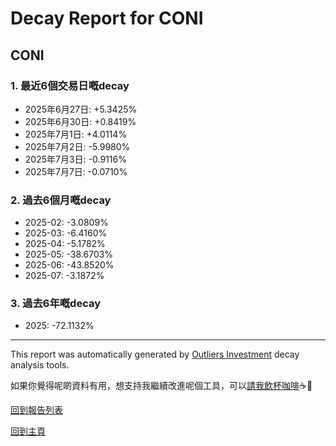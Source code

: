 # Decay Report for CONI

## CONI

### 1. 最近6個交易日嘅decay

- 2025年6月27日: +5.3425%
- 2025年6月30日: +0.8419%
- 2025年7月1日: +4.0114%
- 2025年7月2日: -5.9980%
- 2025年7月3日: -0.9116%
- 2025年7月7日: -0.0710%

### 2. 過去6個月嘅decay

- 2025-02: -3.0809%
- 2025-03: -6.4160%
- 2025-04: -5.1782%
- 2025-05: -38.6703%
- 2025-06: -43.8520%
- 2025-07: -3.1872%

### 3. 過去6年嘅decay

- 2025: -72.1132%

------------------------------
This report was automatically generated by [Outliers Investment](https://outliersecon.github.io/Outliers-Investment/) decay analysis tools.

如果你覺得呢啲資料有用，想支持我繼續改進呢個工具，可以[請我飲杯咖啡](https://buymeacoffee.com/outliersecon)☕🙏

[回到報告列表](https://outliersecon.github.io/Outliers-Investment/reports/reports_public)

[回到主頁](https://outliersecon.github.io/Outliers-Investment/)